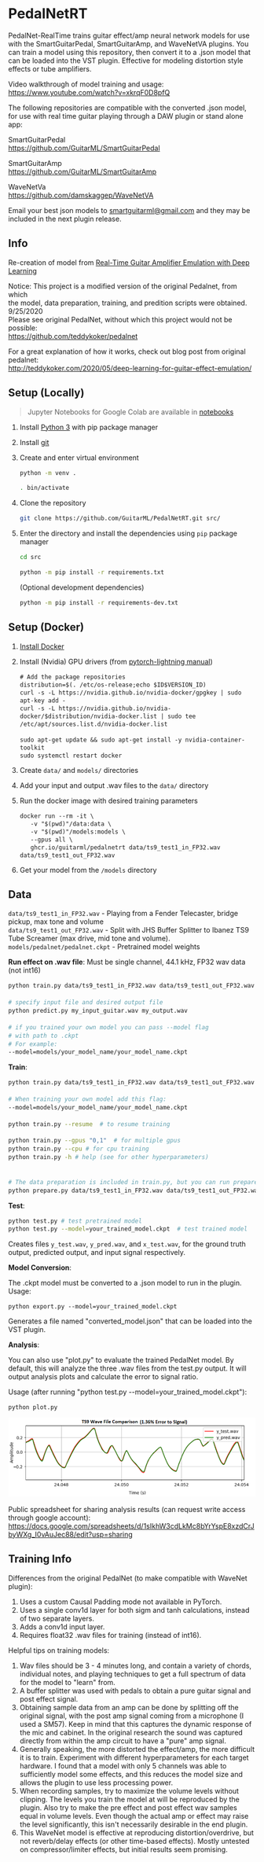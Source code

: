 # PedalNetRT

PedalNet-RealTime trains guitar effect/amp neural network models for
use with the SmartGuitarPedal, SmartGuitarAmp, and WaveNetVA plugins.
You can train a model using this repository, then convert it to a .json
model that can be loaded into the VST plugin. Effective for modeling
distortion style effects or tube amplifiers.

Video walkthrough of model training and usage:
https://www.youtube.com/watch?v=xkrqF0D8pfQ

The following repositories are compatible with the converted .json model,
for use with real time guitar playing through a DAW plugin or stand alone app:

SmartGuitarPedal<br>
https://github.com/GuitarML/SmartGuitarPedal<br>

SmartGuitarAmp<br>
https://github.com/GuitarML/SmartGuitarAmp<br>

WaveNetVa<br>
https://github.com/damskaggep/WaveNetVA


Email your best json models to smartguitarml@gmail.com and they may be included
in the next plugin release.

## Info
Re-creation of model from [Real-Time Guitar Amplifier Emulation with Deep
Learning](https://www.mdpi.com/2076-3417/10/3/766/htm)

Notice:
This project is a modified version of the original Pedalnet, from which<br>
the model, data preparation, training, and predition scripts were obtained. 9/25/2020<br>
Please see original PedalNet, without which this project would not be possible:<br>
https://github.com/teddykoker/pedalnet

For a great explanation of how it works, check out blog post from original pedalnet:<br>
http://teddykoker.com/2020/05/deep-learning-for-guitar-effect-emulation/


## Setup (Locally)

> Jupyter Notebooks for Google Colab are available in [notebooks](notebooks)

1. Install [Python 3](https://www.python.org/downloads/) with pip package manager
2. Install [git](https://git-scm.com/downloads)
3. Create and enter virtual environment
   ```sh
   python -m venv .
   ```

   ```sh
   . bin/activate
   ```
4. Clone the repository
   ```sh
   git clone https://github.com/GuitarML/PedalNetRT.git src/
   ```
5. Enter the directory and install the dependencies using `pip` package manager
   ```sh
   cd src
   ```

   ```sh
   python -m pip install -r requirements.txt
   ```

   (Optional development dependencies)

   ```sh
   python -m pip install -r requirements-dev.txt
   ```

## Setup (Docker)

1. [Install Docker](https://docs.docker.com/engine/install/)
2. Install (Nvidia) GPU drivers (from [pytorch-lightning manual](https://github.com/PyTorchLightning/pytorch-lightning/blob/master/dockers/README.md#run-docker-image-with-gpus))
   ```
   # Add the package repositories
   distribution=$(. /etc/os-release;echo $ID$VERSION_ID)
   curl -s -L https://nvidia.github.io/nvidia-docker/gpgkey | sudo apt-key add -
   curl -s -L https://nvidia.github.io/nvidia-docker/$distribution/nvidia-docker.list | sudo tee /etc/apt/sources.list.d/nvidia-docker.list

   sudo apt-get update && sudo apt-get install -y nvidia-container-toolkit
   sudo systemctl restart docker
   ```
3. Create `data/` and `models/` directories
4. Add your input and output .wav files to the `data/` directory
5. Run the docker image with desired training parameters

   ```
   docker run --rm -it \
      -v "$(pwd)"/data:data \
      -v "$(pwd)"/models:models \
      --gpus all \
      ghcr.io/guitarml/pedalnetrt data/ts9_test1_in_FP32.wav data/ts9_test1_out_FP32.wav
   ```
6. Get your model from the `/models` directory

## Data

`data/ts9_test1_in_FP32.wav` - Playing from a Fender Telecaster, bridge pickup, max tone and volume<br>
`data/ts9_test1_out_FP32.wav` - Split with JHS Buffer Splitter to Ibanez TS9 Tube Screamer
(max drive, mid tone and volume).<br>
`models/pedalnet/pedalnet.ckpt` - Pretrained model weights


**Run effect on .wav file**:
Must be single channel, 44.1 kHz, FP32 wav data (not int16)
```bash
python train.py data/ts9_test1_in_FP32.wav data/ts9_test1_out_FP32.wav

# specify input file and desired output file
python predict.py my_input_guitar.wav my_output.wav

# if you trained your own model you can pass --model flag
# with path to .ckpt
# For example:
--model=models/your_model_name/your_model_name.ckpt
```

**Train**:
```bash
python train.py data/ts9_test1_in_FP32.wav data/ts9_test1_out_FP32.wav

# When training your own model add this flag:
--model=models/your_model_name/your_model_name.ckpt

python train.py --resume  # to resume training

python train.py --gpus "0,1"  # for multiple gpus
python train.py --cpu # for cpu training
python train.py -h # help (see for other hyperparameters)


# The data preparation is included in train.py, but you can run prepare.py separately before training if desired:
python prepare.py data/ts9_test1_in_FP32.wav data/ts9_test1_out_FP32.wav --model=models/your_model_name/your_model_name.ckpt
```

**Test**:
```bash
python test.py # test pretrained model
python test.py --model=your_trained_model.ckpt  # test trained model
```
Creates files `y_test.wav`, `y_pred.wav`, and `x_test.wav`, for the ground truth
output, predicted output, and input signal respectively.


**Model Conversion**:

The .ckpt model must be converted to a .json model to run in the plugin.
Usage:

	python export.py --model=your_trained_model.ckpt

Generates a file named "converted_model.json" that can be loaded into the VST plugin.

**Analysis**:

You can also use "plot.py" to evaluate the trained PedalNet model. By
default, this will analyze the three .wav files from the test.py output. It
will output analysis plots and calculate the error to signal ratio.

Usage (after running "python test.py --model=your_trained_model.ckpt"):

	python plot.py

![plot.py output](figures/example_plot.png)

Public spreadsheet for sharing analysis results (can request write access through google account):<br>
https://docs.google.com/spreadsheets/d/1sIkhW3cdLkMc8bYrYspE8xzdCrJbyWXg_I0vAuJec88/edit?usp=sharing

## Training Info
Differences from the original PedalNet (to make compatible with WaveNet plugin):
1. Uses a custom Causal Padding mode not available in PyTorch.
2. Uses a single conv1d layer for both sigm and tanh calculations, instead of
   two separate layers.
3. Adds a conv1d input layer.
4. Requires float32 .wav files for training (instead of int16).

Helpful tips on training models:
1. Wav files should be 3 - 4 minutes long, and contain a variety of
   chords, individual notes, and playing techniques to get a full spectrum
   of data for the model to "learn" from.
2. A buffer splitter was used with pedals to obtain a pure guitar signal
   and post effect signal.
3. Obtaining sample data from an amp can be done by splitting off the original
   signal, with the post amp signal coming from a microphone (I used a SM57).
   Keep in mind that this captures the dynamic response of the mic and cabinet.
   In the original research the sound was captured directly from within the amp
   circuit to have a "pure" amp signal.
4. Generally speaking, the more distorted the effect/amp, the more difficult it
   is to train. Experiment with different hyperparameters for each target
   hardware. I found that a model with only 5 channels was able to sufficiently
   model some effects, and this reduces the model size and allows the plugin
   to use less processing power.
5. When recording samples, try to maximize the volume levels without clipping.
   The levels you train the model at will be reproduced by the plugin. Also try
   to make the pre effect and post effect wav samples equal in volume levels.
   Even though the actual amp or effect may raise the level significantly, this isn't
   necessarily desirable in the end plugin.
6. This WaveNet model is effective at reproducing distortion/overdrive, but
   not reverb/delay effects (or other time-based effects). Mostly untested on
   compressor/limiter effects, but initial results seem promising.
